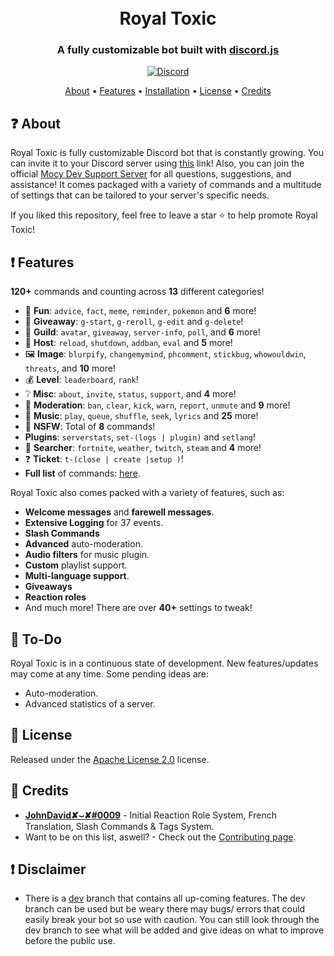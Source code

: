 <h1 align="center">
  <br>
  Royal Toxic
  <br>
</h1>

<h3 align=center>A fully customizable bot built with <a href=https://github.com/discordjs/discord.js>discord.js</a></h3>


<div align=center>

 
 [![Discord](https://img.shields.io/discord/658113349384667198.svg?label=&logo=discord&logoColor=ffffff&color=7389D8&labelColor=6A7EC2)](https://discord.gg/WKFdGqvdZB)
  
</div>

<p align="center">
  <a href="#about">About</a>
  •
  <a href="#Features">Features</a>
  •
  <a href="https://github.com/ROYAL-BOTSS/Royal-Toxic/INSTALLATION.md">Installation</a>
  •
  <a href="#license">License</a>
  •
  <a href="#credits">Credits</a>
</p>

## ❓ About

Royal Toxic is fully customizable Discord bot that is constantly growing. You can invite it to your Discord server using [this](https://tinyurl.com/y58e65z6) link! Also, you can join the official [Mocy Dev Support Server](https://discord.gg/WKFdGqvdZB) for all questions, suggestions, and assistance! It comes packaged with a variety of commands and a multitude of settings that can be tailored to your server's specific needs.

If you liked this repository, feel free to leave a star ⭐ to help promote Royal Toxic!

## ❗ Features

**120+** commands and counting across **13** different categories!

*   🎉  **Fun**: `advice`, `fact`, `meme`, `reminder`, `pokemon` and **6** more! 
*   🎁  **Giveaway**: `g-start`, `g-reroll`, `g-edit` and `g-delete`!
*   💬  **Guild**: `avatar`, `giveaway`, `server-info`, `poll`, and **6** more! 
*   👑  **Host**: `reload`, `shutdown`, `addban`, `eval` and **5** more! 
*   🖼  **Image**: `blurpify`, `changemymind`, `phcomment`, `stickbug`, `whowouldwin`, `threats`, and **10** more! 
*   💰  **Level**: `leaderboard`, `rank`!
*   ❔  **Misc**: `about`, `invite`, `status`, `support`, and **4** more!
*   🚓  **Moderation**: `ban`, `clear`, `kick`, `warn`, `report`, `unmute` and **9** more! 
*   🎵  **Music**: `play`, `queue`, `shuffle`, `seek`, `lyrics` and **25** more!
*   🔞  **NSFW**: Total of **8** commands!
* **Plugins**: `serverstats`, `set-(logs | plugin)` and `setlang`!
*   🔎  **Searcher**: `fortnite`, `weather`, `twitch`, `steam` and **4** more!
*   ❓  **Ticket**: `t-(close | create |setup )`!
*   **Full list** of commands: [here](https://github.com/ROYAL-BOTSS/Royal-Toxic/COMMANDS.md).

Royal Toxic also comes packed with a variety of features, such as:

  * **Welcome messages** and **farewell messages**.
  * **Extensive Logging** for 37 events.
  * **Slash Commands**
  * **Advanced** auto-moderation.
  * **Audio filters** for music plugin.
  * **Custom** playlist support.
  * **Multi-language support**.
  * **Giveaways**
  * **Reaction roles**
  * And much more! There are over **40+** settings to tweak!


## 📝 To-Do

Royal Toxic is in a continuous state of development. New features/updates may come at any time. Some pending ideas are:
  
  * Auto-moderation.
  * Advanced statistics of a server.

## 📖 License

Released under the [Apache License 2.0](https://github.com/ROYAL-BOTSS/Royal-Toxic/LICENSE) license.

## 📜 Credits
* **[JohnDavid✘⌣✘#0009](https://github.com/MrrVit665)** - Initial Reaction Role System, French Translation, Slash Commands & Tags System.
* Want to be on this list, aswell? - Check out the [Contributing page](https://github.com/ROYAL-BOTSS/Royal-Toxic/CONTRIBUTING.md).

## ❗ Disclaimer
* There is a [dev](https://github.com/ROYAL-BOTSS/Royal-Toxic/tree/dev) branch that contains all up-coming features. The dev branch can be used but be weary there may bugs/ errors that could easily break your bot so use with caution. You can still look through the dev branch to see what will be added and give ideas on what to improve before the public use.
